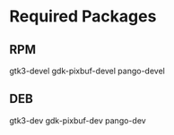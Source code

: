 # Required Packages

## RPM
gtk3-devel gdk-pixbuf-devel pango-devel

## DEB
gtk3-dev gdk-pixbuf-dev pango-dev